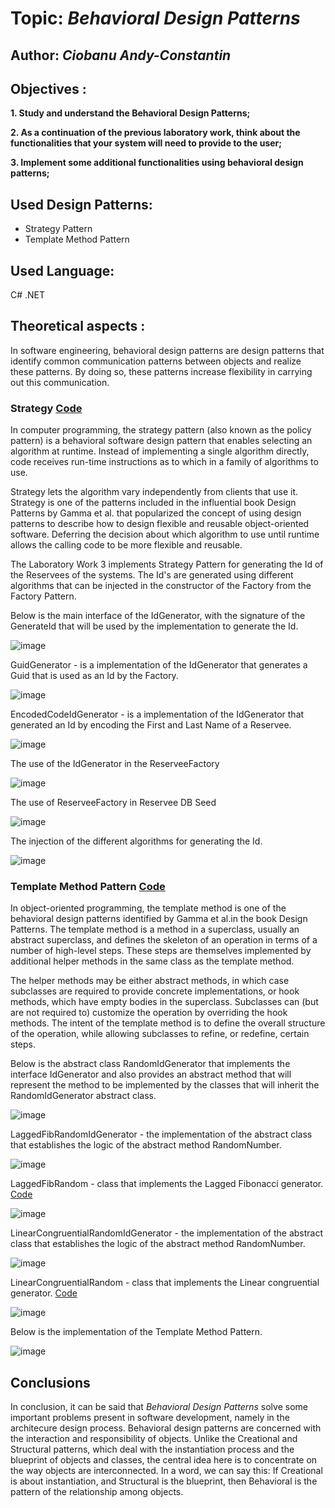 # Topic: *Behavioral Design Patterns*
## Author: *Ciobanu Andy-Constantin*
## Objectives :
__1. Study and understand the Behavioral Design Patterns;__

__2. As a continuation of the previous laboratory work, think about the functionalities that your system will need to provide to the user;__

__3. Implement some additional functionalities using behavioral design patterns;__

## Used Design Patterns: 
* Strategy Pattern
* Template Method Pattern

## Used Language: 
C# .NET

## Theoretical aspects : 

In software engineering, behavioral design patterns are design patterns that identify common communication patterns between objects and realize these patterns. By doing so, these patterns increase flexibility in carrying out this communication.

### Strategy [Code](https://github.com/andycb479/TMPS-Labs/tree/master/Utilites/IdGenerator)

In computer programming, the strategy pattern (also known as the policy pattern) is a behavioral software design pattern that enables selecting an algorithm at runtime. Instead of implementing a single algorithm directly, code receives run-time instructions as to which in a family of algorithms to use.

Strategy lets the algorithm vary independently from clients that use it. Strategy is one of the patterns included in the influential book Design Patterns by Gamma et al. that popularized the concept of using design patterns to describe how to design flexible and reusable object-oriented software. Deferring the decision about which algorithm to use until runtime allows the calling code to be more flexible and reusable.

The Laboratory Work 3 implements Strategy Pattern for generating the Id of the Reservees of the systems. The Id's are generated using different algorithms that can be injected in the constructor of the Factory from the Factory Pattern.

Below is the main interface of the IdGenerator, with the signature of the GenerateId that will be used by the implementation to generate the Id.

![image](https://user-images.githubusercontent.com/30950318/143626028-b758f8d6-43c4-42ce-81f9-ef39fa672c31.png)

GuidGenerator - is a implementation of the IdGenerator that generates a Guid that is used as an Id by the Factory.

![image](https://user-images.githubusercontent.com/30950318/143626138-438d9cff-3a26-403f-b007-50c6e01c9594.png)

EncodedCodeIdGenerator - is a implementation of the IdGenerator that generated an Id by encoding the First and Last Name of a Reservee.

![image](https://user-images.githubusercontent.com/30950318/143626254-d627ec67-f430-4ac0-8b11-295430d5c494.png)

The use of the IdGenerator in the ReserveeFactory

![image](https://user-images.githubusercontent.com/30950318/143626751-333290ae-feb4-46fd-a911-5b547471dca1.png)

The use of ReserveeFactory in Reservee DB Seed

![image](https://user-images.githubusercontent.com/30950318/143626834-dd96e20d-1c03-40d0-8c25-72439fcd27db.png)

The injection of the different algorithms for generating the Id.

![image](https://user-images.githubusercontent.com/30950318/143626880-4e45e6cf-d5ae-4d05-b80e-18fab2130b2b.png)

### Template Method Pattern [Code](https://github.com/andycb479/TMPS-Labs/tree/master/Utilites/IdGenerator)

In object-oriented programming, the template method is one of the behavioral design patterns identified by Gamma et al.in the book Design Patterns. The template method is a method in a superclass, usually an abstract superclass, and defines the skeleton of an operation in terms of a number of high-level steps. These steps are themselves implemented by additional helper methods in the same class as the template method.

The helper methods may be either abstract methods, in which case subclasses are required to provide concrete implementations, or hook methods, which have empty bodies in the superclass. Subclasses can (but are not required to) customize the operation by overriding the hook methods. The intent of the template method is to define the overall structure of the operation, while allowing subclasses to refine, or redefine, certain steps.

Below is the abstract class RandomIdGenerator that implements the interface IdGenerator and also provides an abstract method that will represent the method to be implemented by the classes that will inherit the RandomIdGenerator abstract class.

![image](https://user-images.githubusercontent.com/30950318/143627071-be2314d6-613b-42c1-9be4-fd353be5d052.png)

LaggedFibRandomIdGenerator - the implementation of the abstract class that establishes the logic of the abstract method RandomNumber.

![image](https://user-images.githubusercontent.com/30950318/143627209-8a197913-9edc-46bb-8115-408aa5a72465.png)

LaggedFibRandom - class that implements the Lagged Fibonacci generator. [Code](https://github.com/andycb479/TMPS-Labs/blob/master/Utilites/IdGenerator/LaggedFibRandom.cs)

![image](https://user-images.githubusercontent.com/30950318/143627356-1adc3c16-255a-47f7-8076-e6baad9d676d.png)

LinearCongruentialRandomIdGenerator - the implementation of the abstract class that establishes the logic of the abstract method RandomNumber.

![image](https://user-images.githubusercontent.com/30950318/143627507-8c156c4e-5a27-4a42-9cd7-c43edb26db87.png)

LinearCongruentialRandom - class that implements the Linear congruential generator. [Code](https://github.com/andycb479/TMPSLabs/blob/master/Utilites/IdGenerator/LinearCongruentialRandom.cs)

![image](https://user-images.githubusercontent.com/30950318/143627591-4fa6244e-c5dc-49b1-a40e-11ce2616cbf9.png)

Below is the implementation of the Template Method Pattern.

![image](https://user-images.githubusercontent.com/30950318/143627627-48111ed7-15db-4d55-a881-ab4b9225ad50.png)

## Conclusions

In conclusion, it can be said that *Behavioral Design Patterns* solve some important problems present in software development, namely in the architecure design process. Behavioral design patterns are concerned with the interaction and responsibility of objects. Unlike the Creational and Structural patterns, which deal with the instantiation process and the blueprint of objects and classes, the central idea here is to concentrate on the way objects are interconnected. In a word, we can say this: If Creational is about instantiation, and Structural is the blueprint, then Behavioral is the pattern of the relationship among objects.










